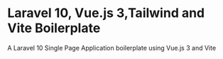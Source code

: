 # Laravel 10, Vue.js 3,Tailwind and Vite Boilerplate

A Laravel 10 Single Page Application boilerplate using Vue.js 3 and  Vite
